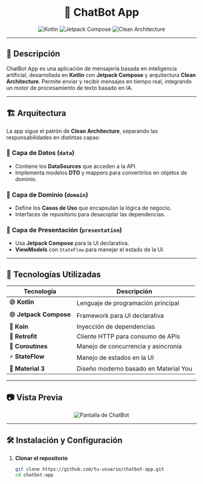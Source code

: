<h1 align="center">🤖 ChatBot App</h1>

<p align="center">
  <img src="https://img.shields.io/badge/Kotlin-1.9.0-blueviolet?style=for-the-badge&logo=kotlin&logoColor=white" alt="Kotlin">
  <img src="https://img.shields.io/badge/Jetpack%20Compose-1.5-brightgreen?style=for-the-badge&logo=jetpackcompose&logoColor=white" alt="Jetpack Compose">
  <img src="https://img.shields.io/badge/Clean%20Architecture-%23007ACC.svg?style=for-the-badge" alt="Clean Architecture">
</p>

---

## 📌 Descripción

ChatBot App es una aplicación de mensajería basada en inteligencia artificial, desarrollada en **Kotlin** con **Jetpack Compose** y arquitectura **Clean Architecture**. Permite enviar y recibir mensajes en tiempo real, integrando un motor de procesamiento de texto basado en IA.

---

## 🏗️ Arquitectura

La app sigue el patrón de **Clean Architecture**, separando las responsabilidades en distintas capas:


### 🔹 **Capa de Datos (`data`)**
- Contiene los **DataSources** que acceden a la API.
- Implementa modelos **DTO** y mappers para convertirlos en objetos de dominio.

### 🔹 **Capa de Dominio (`domain`)**
- Define los **Casos de Uso** que encapsulan la lógica de negocio.
- Interfaces de repositorio para desacoplar las dependencias.

### 🔹 **Capa de Presentación (`presentation`)**
- Usa **Jetpack Compose** para la UI declarativa.
- **ViewModels** con `StateFlow` para manejar el estado de la UI.

---

## 🚀 Tecnologías Utilizadas

| Tecnología  | Descripción  |
|------------|-------------|
| 🟣 **Kotlin**  | Lenguaje de programación principal |
| 🟢 **Jetpack Compose** | Framework para UI declarativa |
| 🔵 **Koin** | Inyección de dependencias |
| 🔹 **Retrofit** | Cliente HTTP para consumo de APIs |
| 🔸 **Coroutines** | Manejo de concurrencia y asincronía |
| ⚡ **StateFlow** | Manejo de estados en la UI |
| 🎨 **Material 3** | Diseño moderno basado en Material You |

---

## 📷 Vista Previa

<p align="center">
  <img src="https://via.placeholder.com/300x600?text=ChatBot+Screen" alt="Pantalla de ChatBot">
</p>

---

## 🛠️ Instalación y Configuración

1. **Clonar el repositorio**  
   ```bash
   git clone https://github.com/tu-usuario/chatbot-app.git
   cd chatbot-app
